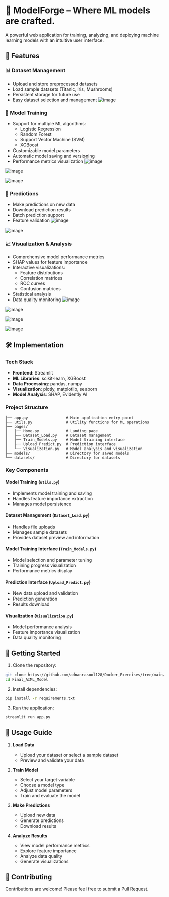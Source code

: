 # 🚀 ModelForge – Where ML models are crafted.

A powerful web application for training, analyzing, and deploying machine learning models with an intuitive user interface.

## 🌟 Features

### 📊 Dataset Management

-   Upload and store preprocessed datasets
-   Load sample datasets (Titanic, Iris, Mushrooms)
-   Persistent storage for future use
-   Easy dataset selection and management
![image](https://github.com/user-attachments/assets/a9ce0bd1-0700-4c28-bdab-80f4394307f6)


### 🎯 Model Training

-   Support for multiple ML algorithms:
    -   Logistic Regression
    -   Random Forest
    -   Support Vector Machine (SVM)
    -   XGBoost
-   Customizable model parameters
-   Automatic model saving and versioning
-   Performance metrics visualization
![image](https://github.com/user-attachments/assets/4634f3c6-cf47-4ac9-874a-f54063dc94c9)

![image](https://github.com/user-attachments/assets/261c2f20-43c9-411a-bff1-77774aa55695)

![image](https://github.com/user-attachments/assets/d576c06c-09a8-4f31-9a16-1ffc0ea5f1a6)

### 🔮 Predictions

-   Make predictions on new data
-   Download prediction results
-   Batch prediction support
-   Feature validation
![image](https://github.com/user-attachments/assets/3947ae36-d9db-4827-bfbe-000a2daa35f0)

![image](https://github.com/user-attachments/assets/6e7f6543-be1b-46da-a2d1-d833ba5038cd)


### 📈 Visualization & Analysis

-   Comprehensive model performance metrics
-   SHAP values for feature importance
-   Interactive visualizations:
    -   Feature distributions
    -   Correlation matrices
    -   ROC curves
    -   Confusion matrices
-   Statistical analysis
-   Data quality monitoring
![image](https://github.com/user-attachments/assets/12c54cfc-c7d7-4897-a38c-4d6817ac16ef)

![image](https://github.com/user-attachments/assets/bd30be44-1267-4f4a-bf61-9644900c0efe)

![image](https://github.com/user-attachments/assets/122144f1-7e7d-4fbc-82e8-603432fa7142)

![image](https://github.com/user-attachments/assets/67a1f43b-7e64-4562-9529-86ddbb7b995b)


## 🛠️ Implementation

### Tech Stack

-   **Frontend**: Streamlit
-   **ML Libraries**: scikit-learn, XGBoost
-   **Data Processing**: pandas, numpy
-   **Visualization**: plotly, matplotlib, seaborn
-   **Model Analysis**: SHAP, Evidently AI

### Project Structure

```
├── app.py                 # Main application entry point
├── utils.py               # Utility functions for ML operations
├── pages/
│   ├── Home.py            # Landing page
│   ├── Dataset_Load.py    # Dataset management
│   ├── Train_Models.py    # Model training interface
│   ├── Upload_Predict.py  # Prediction interface
│   └── Visualization.py   # Model analysis and visualization
├── models/                # Directory for saved models
└── datasets/              # Directory for datasets
```

### Key Components

#### Model Training (`utils.py`)

-   Implements model training and saving
-   Handles feature importance extraction
-   Manages model persistence

#### Dataset Management (`Dataset_Load.py`)

-   Handles file uploads
-   Manages sample datasets
-   Provides dataset preview and information

#### Model Training Interface (`Train_Models.py`)

-   Model selection and parameter tuning
-   Training progress visualization
-   Performance metrics display

#### Prediction Interface (`Upload_Predict.py`)

-   New data upload and validation
-   Prediction generation
-   Results download

#### Visualization (`Visualization.py`)

-   Model performance analysis
-   Feature importance visualization
-   Data quality monitoring

## 🚀 Getting Started

1. Clone the repository:

```bash
git clone https://github.com/adnanrasool128/Docker_Exercises/tree/main/15.Final_AIML_Model
cd Final_AIML_Model
```

2. Install dependencies:

```bash
pip install -r requirements.txt
```

3. Run the application:

```bash
streamlit run app.py
```

## 📝 Usage Guide

1. **Load Data**

    - Upload your dataset or select a sample dataset
    - Preview and validate your data

2. **Train Model**

    - Select your target variable
    - Choose a model type
    - Adjust model parameters
    - Train and evaluate the model

3. **Make Predictions**

    - Upload new data
    - Generate predictions
    - Download results

4. **Analyze Results**
    - View model performance metrics
    - Explore feature importance
    - Analyze data quality
    - Generate visualizations

## 🤝 Contributing

Contributions are welcome! Please feel free to submit a Pull Request.

